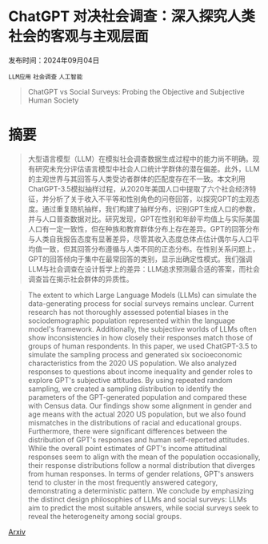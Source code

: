 # ChatGPT 对决社会调查：深入探究人类社会的客观与主观层面

发布时间：2024年09月04日

`LLM应用` `社会调查` `人工智能`

> ChatGPT vs Social Surveys: Probing the Objective and Subjective Human Society

# 摘要

> 大型语言模型（LLM）在模拟社会调查数据生成过程中的能力尚不明确。现有研究未充分评估语言模型中社会人口统计学群体的潜在偏差。此外，LLM的主观世界与其回答与人类受访者群体的匹配度存在不一致。本文利用ChatGPT-3.5模拟抽样过程，从2020年美国人口中提取了六个社会经济特征，并分析了关于收入不平等和性别角色的问卷回答，以探究GPT的主观态度。通过重复随机抽样，我们构建了抽样分布，识别GPT生成人口的参数，并与人口普查数据对比。研究发现，GPT在性别和年龄平均值上与实际美国人口有一定一致性，但在种族和教育群体分布上存在差异。GPT的回答分布与人类自我报告态度有显著差异，尽管其收入态度总体点估计偶尔与人口平均值一致，但其回答分布遵循与人类不同的正态分布。在性别关系问题上，GPT的回答倾向于集中在最常回答的类别，显示出确定性模式。我们强调LLM与社会调查在设计哲学上的差异：LLM追求预测最合适的答案，而社会调查旨在揭示社会群体的异质性。

> The extent to which Large Language Models (LLMs) can simulate the data-generating process for social surveys remains unclear. Current research has not thoroughly assessed potential biases in the sociodemographic population represented within the language model's framework. Additionally, the subjective worlds of LLMs often show inconsistencies in how closely their responses match those of groups of human respondents. In this paper, we used ChatGPT-3.5 to simulate the sampling process and generated six socioeconomic characteristics from the 2020 US population. We also analyzed responses to questions about income inequality and gender roles to explore GPT's subjective attitudes. By using repeated random sampling, we created a sampling distribution to identify the parameters of the GPT-generated population and compared these with Census data. Our findings show some alignment in gender and age means with the actual 2020 US population, but we also found mismatches in the distributions of racial and educational groups. Furthermore, there were significant differences between the distribution of GPT's responses and human self-reported attitudes. While the overall point estimates of GPT's income attitudinal responses seem to align with the mean of the population occasionally, their response distributions follow a normal distribution that diverges from human responses. In terms of gender relations, GPT's answers tend to cluster in the most frequently answered category, demonstrating a deterministic pattern. We conclude by emphasizing the distinct design philosophies of LLMs and social surveys: LLMs aim to predict the most suitable answers, while social surveys seek to reveal the heterogeneity among social groups.

[Arxiv](https://arxiv.org/abs/2409.02601)